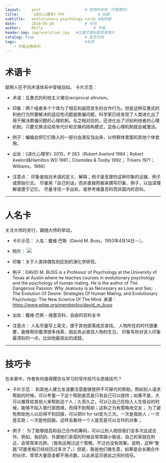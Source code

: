 ```yaml
---
layout:     post   				    # 使用的布局（不需要改）
title:      《进化心理学》卡片 				# 标题
subtitle:   evolutionary psychology cards #副标题
date:       2018-05-28 				# 时间
author:     Molly 						# 作者
header-img: img/evolution.jpg 	#这篇文章标题背景图片
catalog: true 						# 是否归档
tags:								#标签
    - 开智正典系列
---
```




# 术语卡

聪明人在不同术语体系中穿梭自如。
卡片示范：


- 术语：互惠式的利他主义理论reciprocal altruism。


- 印象：两个或者多个个体为了相互利益而发生的合作行为。但是这种互惠式的利他行为所要解决的适应性问题是欺骗问题，科学家已经发现了人类进化出了用于解决欺骗问题的心理机制。与之相对应的，还进化出了识别利他者的心理机制。只要交换活动具有代价和交换的结构模式，这些心理机制就会被激活。


- 例子：蝙蝠会把它们吸入的一部分血液反刍出来，以供群体里面的其他个体食用。


- 出处：《进化心理学》2015，P 283（Robert Axelord 1984；Robert Axelord&Hamilton WD 1981；Cosmides & Tooby 1992； Trivers 1971； Williams，1966）


- 注意点：
印象是指对术语的定义、解释；例子是支撑你这种印象的证据、例子或原始引文。
尽量用「自己的话」而非直接照搬来撰写印象、例子，以加深理解或便于记忆。
尽量寻找一手出处，或参考维基百科而非国内的百科。


***

# 人名卡

关注大师的言行，跟随大师的举动。


- 卡片示范：
人名：戴维·巴斯（David M. Buss，1953年4月14日－）。


- 照片：
![](https://i.loli.net/2018/06/01/5b10bc0360361.jpg)


- 印象：关于人类择偶性别区别的演化学研究。


- 例子：DAVID M. BUSS is s Professor of Psychology at the University of Texas at Austin where he teaches courses in evolutionary psychology and the psychology of human mating. He is the author of The Dangerous Passion: Why Jealousy is as Necessary as Love and Sex; The Evolution Of Desire: Strategies Of Human Mating; and Evolutionary Psychology: The New Science Of The Mind.
来源： https://www.edge.org/memberbio/david_m_buss


- 出处：戴维·巴斯 - 维基百科，自由的百科全书


- 注意点：
人名尽量写上英文，便于其他部落成员查找。
人物所在的时代很重要，能够帮你厘清很多线索，因此务必查找人物的生日。
印象写你对该人印象最深刻的一点，比如他最突出的成就。

***

# 技巧卡

在本章中，作者有何值得模仿与学习的写作技巧与思维技巧？
- 卡片示范：
和其他人建立友谊要注意能够提供不可替代的帮助。例如别人请求帮助的时候，可以考量一下这个帮助是否是只有自己可以提供；如果不是，大可以推荐给其他人来帮助这个人；久而久之，可以让自己在陷入人生低谷的时候，能够不陷入银行家困境，而得不到帮助；这称之为有策略地交友；
为了避免帮助他人以后得不到回报，可以把tit for tat变为三次。一次是我助人；一次是互助；一次是他回报。这样去看待一个人是否是可以合作的对象；


- 例子：
为了能够提高和自己合作的筹码，可以让别人相信我们会多次达成合作。例如，我奶奶、外婆她们卖菜的时候会常常跟小贩说，自己的家就在附近，会常常来光顾。（我有运用过这个策略，不过也没有效果。说明，这种“套路”可能老板已经经历过多次了。）但是，我爸他们做生意，如果是会长期合作的伙伴，常常大量现金都不用点数，以此来显示彼此之间的信任。
